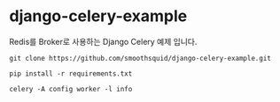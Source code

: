 # django-celery-example
Redis를 Broker로 사용하는 Django Celery 예제 입니다.
```
git clone https://github.com/smoothsquid/django-celery-example.git
```

```
pip install -r requirements.txt
```

```
celery -A config worker -l info
```
